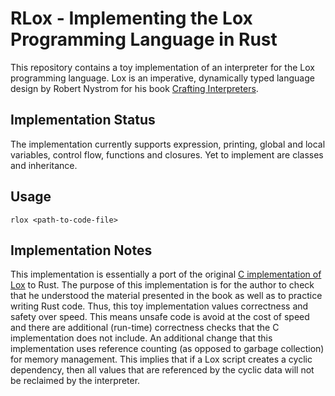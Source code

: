 # RLox - Implementing the Lox Programming Language in Rust
This repository contains a toy implementation of an interpreter for the Lox
programming language. Lox is an imperative, dynamically typed language design by
Robert Nystrom for his book
[Crafting Interpreters](https://craftinginterpreters.com/).

## Implementation Status

The implementation currently supports expression, printing, global and local
variables, control flow, functions and closures. Yet to implement are classes
and inheritance.

## Usage
    rlox <path-to-code-file>

## Implementation Notes

This implementation is essentially a port of the original
[C implementation of Lox](https://github.com/munificent/craftinginterpreters) to
Rust. The purpose of this implementation is for the author to check that he
understood the material presented in the book as well as to practice writing
Rust code. Thus, this toy implementation values correctness and safety over
speed. This means unsafe code is avoid at the cost of speed and there are
additional (run-time) correctness checks that the C implementation does not
include. An additional change that this implementation uses reference counting
(as opposed to garbage collection) for memory management. This implies that if a
Lox script creates a cyclic dependency, then all values that are referenced by
the cyclic data will not be reclaimed by the interpreter.